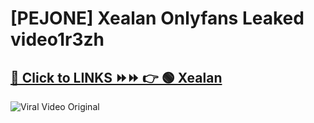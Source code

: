 
 # [PEJONE] Xealan Onlyfans Leaked video1r3zh

## <h2><a href="https://clipsfans.com/Xealan&ref=git">🔗 Click to LINKS ⏩⏩ 👉 🟢 Xealan </a></h2>

<a href="https://clipsfans.com/Xealan&ref=git" rel="nofollow" data-target="animated-image.originalLink"><img src="https://i.ibb.co.com/xMMVF88/686577567.gif" alt="Viral Video Original" style="max-width: 100%; display: inline-block;" data-target="animated-image.originalImage"></a>

